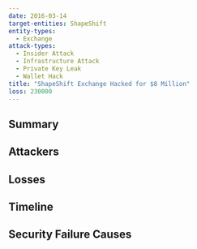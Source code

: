 ```yaml
---
date: 2016-03-14
target-entities: ShapeShift
entity-types:
  - Exchange
attack-types:
  - Insider Attack
  - Infrastructure Attack
  - Private Key Leak
  - Wallet Hack
title: "ShapeShift Exchange Hacked for $8 Million"
loss: 230000
---
```


## Summary



## Attackers



## Losses



## Timeline



## Security Failure Causes

